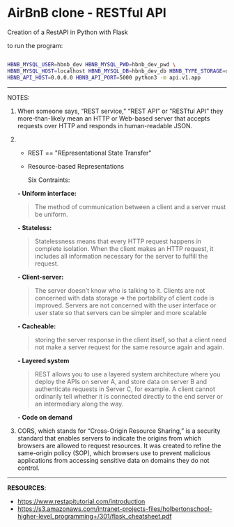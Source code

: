 # AirBnB clone - RESTful API

Creation of a RestAPI in Python with Flask

to run the program:

```bash

HBNB_MYSQL_USER=hbnb_dev HBNB_MYSQL_PWD=hbnb_dev_pwd \
HBNB_MYSQL_HOST=localhost HBNB_MYSQL_DB=hbnb_dev_db HBNB_TYPE_STORAGE=db \
HBNB_API_HOST=0.0.0.0 HBNB_API_PORT=5000 python3 -m api.v1.app
```

---

NOTES:

1. When someone says, “REST service,” “REST API” or “RESTful API” they more-than-likely mean an HTTP or Web-based server that accepts requests over HTTP and responds in human-readable JSON.

2. - REST == "REpresentational State Transfer"
   - Resource-based Representations

     Six Contraints:

   **- Uniform interface:**

   > The method of communication between a client and a server must be uniform.

   **- Stateless:**

   > Statelessness means that every HTTP request happens in complete isolation. When the client makes an HTTP request, it includes all information necessary for the server to fulfill the request.

   **- Client-server:**

   > The server doesn’t know who is talking to it. Clients are not concerned with data storage => the portability of client code is improved. Servers are not concerned with the user interface or user state so that servers can be simpler and more scalable

   **- Cacheable:**

   > storing the server response in the client itself, so that a client need not make a server request for the same resource again and again.

   **- Layered system**

   > REST allows you to use a layered system architecture where you deploy the APIs on server A, and store data on server B and authenticate requests in Server C, for example. A client cannot ordinarily tell whether it is connected directly to the end server or an intermediary along the way.

   **- Code on demand**

3. CORS, which stands for “Cross-Origin Resource Sharing,” is a security standard that enables servers to indicate the origins from which browsers are allowed to request resources. It was created to refine the same-origin policy (SOP), which browsers use to prevent malicious applications from accessing sensitive data on domains they do not control.

---

**RESOURCES**:

- https://www.restapitutorial.com/introduction
- https://s3.amazonaws.com/intranet-projects-files/holbertonschool-higher-level_programming+/301/flask_cheatsheet.pdf
